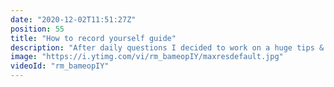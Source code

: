 ```yaml
---
date: "2020-12-02T11:51:27Z"
position: 55
title: "How to record yourself guide"
description: "After daily questions I decided to work on a huge tips & tricks video for people who pre-record talks or do live streams. This video has 39 tips to get you started! If you follow this guide and combine it with a good subject, you will see great results.\n\nImportant links: \nhttps://timbenniks.dev/writings/how-to-get-your-webcam-to-look-decent-in-a-few-simple-steps/\nhttps://timbenniks.dev/writings/covid-19-work-from-home-how-to-make-your-webcam-look/\n\nTimestamps:\n00:00 intro\n02:10 General tips\n05:08 Tips while recording\n07:35 The camera & framing\n10:00 Lighting\n12:44 Camera settings\n14:37 Audio\n17:37 Editing & recording\n22:03 Concluding\n\nSponsoring: https://buymeacoff.ee/timbenniks\nWebsite: https://timbenniks.dev\nTwitter: https://twitter.com/timbenniks\nGithub: https://github.com/timbenniks"
image: "https://i.ytimg.com/vi/rm_bameopIY/maxresdefault.jpg"
videoId: "rm_bameopIY"
---
```


